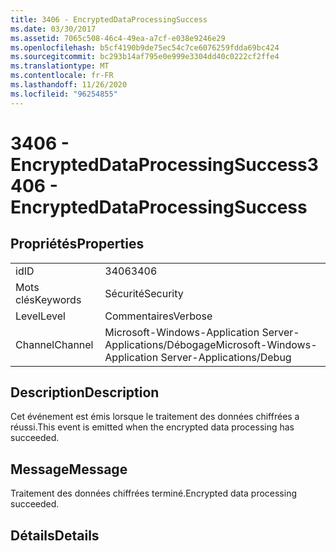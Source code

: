 ```yaml
---
title: 3406 - EncryptedDataProcessingSuccess
ms.date: 03/30/2017
ms.assetid: 7065c508-46c4-49ea-a7cf-e038e9246e29
ms.openlocfilehash: b5cf4190b9de75ec54c7ce6076259fdda69bc424
ms.sourcegitcommit: bc293b14af795e0e999e3304dd40c0222cf2ffe4
ms.translationtype: MT
ms.contentlocale: fr-FR
ms.lasthandoff: 11/26/2020
ms.locfileid: "96254855"
---
```

# <a name="3406---encrypteddataprocessingsuccess"></a><span data-ttu-id="aa34c-102">3406 - EncryptedDataProcessingSuccess</span><span class="sxs-lookup"><span data-stu-id="aa34c-102">3406 - EncryptedDataProcessingSuccess</span></span>

## <a name="properties"></a><span data-ttu-id="aa34c-103">Propriétés</span><span class="sxs-lookup"><span data-stu-id="aa34c-103">Properties</span></span>  
  
|||  
|-|-|  
|<span data-ttu-id="aa34c-104">id</span><span class="sxs-lookup"><span data-stu-id="aa34c-104">ID</span></span>|<span data-ttu-id="aa34c-105">3406</span><span class="sxs-lookup"><span data-stu-id="aa34c-105">3406</span></span>|  
|<span data-ttu-id="aa34c-106">Mots clés</span><span class="sxs-lookup"><span data-stu-id="aa34c-106">Keywords</span></span>|<span data-ttu-id="aa34c-107">Sécurité</span><span class="sxs-lookup"><span data-stu-id="aa34c-107">Security</span></span>|  
|<span data-ttu-id="aa34c-108">Level</span><span class="sxs-lookup"><span data-stu-id="aa34c-108">Level</span></span>|<span data-ttu-id="aa34c-109">Commentaires</span><span class="sxs-lookup"><span data-stu-id="aa34c-109">Verbose</span></span>|  
|<span data-ttu-id="aa34c-110">Channel</span><span class="sxs-lookup"><span data-stu-id="aa34c-110">Channel</span></span>|<span data-ttu-id="aa34c-111">Microsoft-Windows-Application Server-Applications/Débogage</span><span class="sxs-lookup"><span data-stu-id="aa34c-111">Microsoft-Windows-Application Server-Applications/Debug</span></span>|  
  
## <a name="description"></a><span data-ttu-id="aa34c-112">Description</span><span class="sxs-lookup"><span data-stu-id="aa34c-112">Description</span></span>  

 <span data-ttu-id="aa34c-113">Cet événement est émis lorsque le traitement des données chiffrées a réussi.</span><span class="sxs-lookup"><span data-stu-id="aa34c-113">This event is emitted when the encrypted data processing has succeeded.</span></span>  
  
## <a name="message"></a><span data-ttu-id="aa34c-114">Message</span><span class="sxs-lookup"><span data-stu-id="aa34c-114">Message</span></span>  

 <span data-ttu-id="aa34c-115">Traitement des données chiffrées terminé.</span><span class="sxs-lookup"><span data-stu-id="aa34c-115">Encrypted data processing succeeded.</span></span>  
  
## <a name="details"></a><span data-ttu-id="aa34c-116">Détails</span><span class="sxs-lookup"><span data-stu-id="aa34c-116">Details</span></span>
